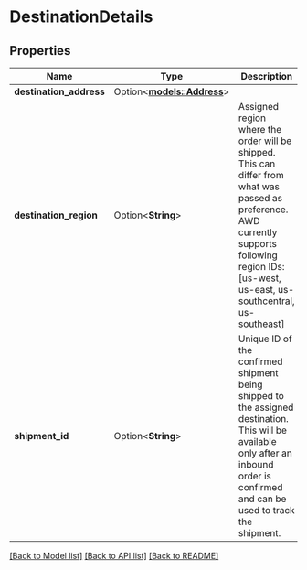 # DestinationDetails

## Properties

Name | Type | Description | Notes
------------ | ------------- | ------------- | -------------
**destination_address** | Option<[**models::Address**](Address.md)> |  | [optional]
**destination_region** | Option<**String**> | Assigned region where the order will be shipped. This can differ from what was passed as preference. AWD currently supports following region IDs: [us-west, us-east, us-southcentral, us-southeast] | [optional]
**shipment_id** | Option<**String**> | Unique ID of the confirmed shipment being shipped to the assigned destination. This will be available only after an inbound order is confirmed and can be used to track the shipment. | [optional]

[[Back to Model list]](../README.md#documentation-for-models) [[Back to API list]](../README.md#documentation-for-api-endpoints) [[Back to README]](../README.md)


